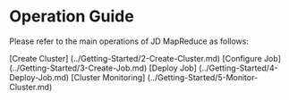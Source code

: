 # Operation Guide

Please refer to the main operations of JD MapReduce as follows:

[Create Cluster] (../Getting-Started/2-Create-Cluster.md)
[Configure Job] (../Getting-Started/3-Create-Job.md)
[Deploy Job]  (../Getting-Started/4-Deploy-Job.md)
[Cluster Monitoring] (../Getting-Started/5-Monitor-Cluster.md)